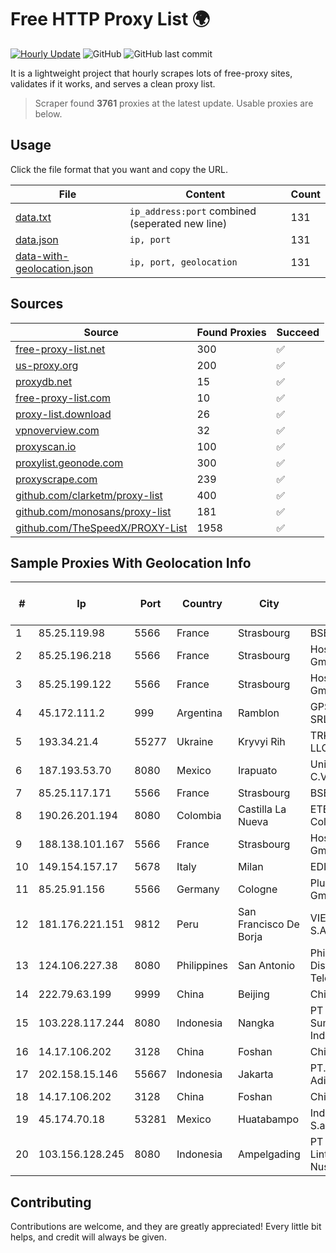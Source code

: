 
# Free HTTP Proxy List 🌍

[![Hourly Update](https://github.com/mertguvencli/http-proxy-list/actions/workflows/main.yml/badge.svg?branch=main)](https://github.com/mertguvencli/http-proxy-list/actions/workflows/main.yml)
![GitHub](https://img.shields.io/github/license/mertguvencli/http-proxy-list)
![GitHub last commit](https://img.shields.io/github/last-commit/mertguvencli/http-proxy-list)

It is a lightweight project that hourly scrapes lots of free-proxy sites, validates if it works, and serves a clean proxy list.


> Scraper found **3761** proxies at the latest update. Usable proxies are below.

## Usage

Click the file format that you want and copy the URL.


|File|Content|Count|
|----|-------|-----|
|[data.txt](https://raw.githubusercontent.com/mertguvencli/http-proxy-list/main/proxy-list/data.txt)|`ip_address:port` combined (seperated new line)|131|
|[data.json](https://raw.githubusercontent.com/mertguvencli/http-proxy-list/main/proxy-list/data.json)|`ip, port`|131|
|[data-with-geolocation.json](https://raw.githubusercontent.com/mertguvencli/http-proxy-list/main/proxy-list/data-with-geolocation.json)|`ip, port, geolocation`|131|

## Sources

|Source|Found Proxies|Succeed|
|------|-------------|-------|
|[free-proxy-list.net](https://free-proxy-list.net)|300|✅|
|[us-proxy.org](https://www.us-proxy.org)|200|✅|
|[proxydb.net](http://proxydb.net)|15|✅|
|[free-proxy-list.com](https://free-proxy-list.com/?page=&port=&type%5B%5D=http&type%5B%5D=https&up_time=0&search=Search)|10|✅|
|[proxy-list.download](https://www.proxy-list.download/HTTP)|26|✅|
|[vpnoverview.com](https://vpnoverview.com/privacy/anonymous-browsing/free-proxy-servers)|32|✅|
|[proxyscan.io](https://www.proxyscan.io)|100|✅|
|[proxylist.geonode.com](https://proxylist.geonode.com/api/proxy-list?limit=300&page=1&sort_by=lastChecked&sort_type=desc&protocols=http,https)|300|✅|
|[proxyscrape.com](https://api.proxyscrape.com/v2/?request=displayproxies&protocol=http&timeout=10000&country=all&ssl=all&anonymity=all)|239|✅|
|[github.com/clarketm/proxy-list](https://raw.githubusercontent.com/clarketm/proxy-list/master/proxy-list-raw.txt)|400|✅|
|[github.com/monosans/proxy-list](https://raw.githubusercontent.com/monosans/proxy-list/main/proxies/http.txt)|181|✅|
|[github.com/TheSpeedX/PROXY-List](https://raw.githubusercontent.com/TheSpeedX/PROXY-List/master/http.txt)|1958|✅|


## Sample Proxies With Geolocation Info

|#|Ip|Port|Country|City|Internet Service Provider|
|-|--|----|-------|----|-------------------------|
|1|85.25.119.98|5566|France|Strasbourg|BSB-SERVICE|
|2|85.25.196.218|5566|France|Strasbourg|Host Europe GmbH|
|3|85.25.199.122|5566|France|Strasbourg|Host Europe GmbH|
|4|45.172.111.2|999|Argentina|Ramblon|GPS SANJUAN SRL.|
|5|193.34.21.4|55277|Ukraine|Kryvyi Rih|TRK Cable TV LLC|
|6|187.193.53.70|8080|Mexico|Irapuato|Uninet S.A. de C.V.|
|7|85.25.117.171|5566|France|Strasbourg|BSB-SERVICE|
|8|190.26.201.194|8080|Colombia|Castilla La Nueva|ETB - Colombia|
|9|188.138.101.167|5566|France|Strasbourg|Host Europe GmbH|
|10|149.154.157.17|5678|Italy|Milan|EDIS|
|11|85.25.91.156|5566|Germany|Cologne|PlusServer GmbH|
|12|181.176.221.151|9812|Peru|San Francisco De Borja|VIETTEL PERÚ S.A.C.|
|13|124.106.227.38|8080|Philippines|San Antonio|Philippine Long Distance Telephone Co.|
|14|222.79.63.199|9999|China|Beijing|Chinanet|
|15|103.228.117.244|8080|Indonesia|Nangka|PT SumberKoneksi Indotelematika|
|16|14.17.106.202|3128|China|Foshan|Chinanet|
|17|202.158.15.146|55667|Indonesia|Jakarta|PT. Cyberindo Aditama|
|18|14.17.106.202|3128|China|Foshan|Chinanet|
|19|45.174.70.18|53281|Mexico|Huatabampo|Index Datacom S.a. De C.V.|
|20|103.156.128.245|8080|Indonesia|Ampelgading|PT Skynet Lintas Nusantara|



## Contributing

Contributions are welcome, and they are greatly appreciated! Every
little bit helps, and credit will always be given.

